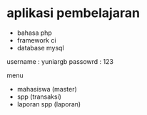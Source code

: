 # aplikasi pembelajaran
- bahasa php 
- framework ci
- database mysql

username : yuniargb
passowrd : 123

menu 
- mahasiswa (master)
- spp (transaksi)
- laporan spp (laporan)
